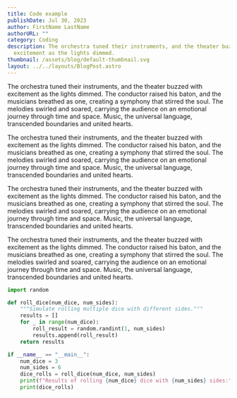 ```yaml
---
title: Code example
publishDate: Jul 30, 2023
author: FirstName LastName
authorURL: ""
category: Coding
description: The orchestra tuned their instruments, and the theater buzzed with
  excitement as the lights dimmed.
thumbnail: /assets/blog/default-thumbnail.svg
layout: ../../layouts/BlogPost.astro
---
```

<!--StartFragment-->

The orchestra tuned their instruments, and the theater buzzed with excitement as the lights dimmed. The conductor raised his baton, and the musicians breathed as one, creating a symphony that stirred the soul. The melodies swirled and soared, carrying the audience on an emotional journey through time and space. Music, the universal language, transcended boundaries and united hearts.

<!--EndFragment--><!--StartFragment-->

The orchestra tuned their instruments, and the theater buzzed with excitement as the lights dimmed. The conductor raised his baton, and the musicians breathed as one, creating a symphony that stirred the soul. The melodies swirled and soared, carrying the audience on an emotional journey through time and space. Music, the universal language, transcended boundaries and united hearts.

<!--EndFragment--><!--StartFragment-->

The orchestra tuned their instruments, and the theater buzzed with excitement as the lights dimmed. The conductor raised his baton, and the musicians breathed as one, creating a symphony that stirred the soul. The melodies swirled and soared, carrying the audience on an emotional journey through time and space. Music, the universal language, transcended boundaries and united hearts.

<!--EndFragment--><!--StartFragment-->

The orchestra tuned their instruments, and the theater buzzed with excitement as the lights dimmed. The conductor raised his baton, and the musicians breathed as one, creating a symphony that stirred the soul. The melodies swirled and soared, carrying the audience on an emotional journey through time and space. Music, the universal language, transcended boundaries and united hearts.

<!--EndFragment-->

```python
import random

def roll_dice(num_dice, num_sides):
    """Simulate rolling multiple dice with different sides."""
    results = []
    for _ in range(num_dice):
        roll_result = random.randint(1, num_sides)
        results.append(roll_result)
    return results

if __name__ == "__main__":
    num_dice = 3
    num_sides = 6
    dice_rolls = roll_dice(num_dice, num_sides)
    print(f"Results of rolling {num_dice} dice with {num_sides} sides:")
    print(dice_rolls)

```